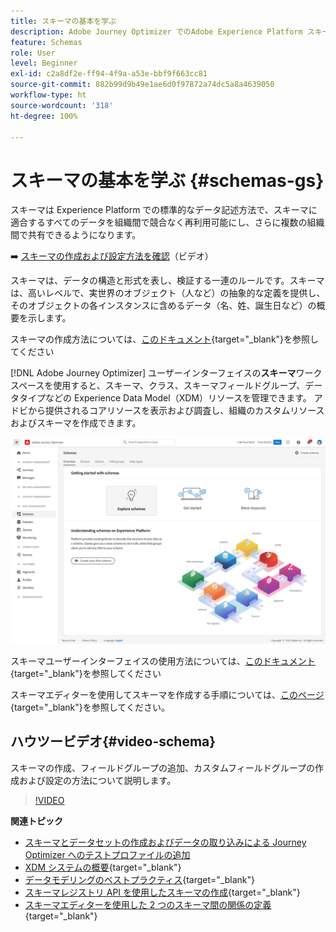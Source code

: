 ```yaml
---
title: スキーマの基本を学ぶ
description: Adobe Journey Optimizer でのAdobe Experience Platform スキーマの使用方法を説明します
feature: Schemas
role: User
level: Beginner
exl-id: c2a8df2e-ff94-4f9a-a53e-bbf9f663cc81
source-git-commit: 882b99d9b49e1ae6d0f97872a74dc5a8a4639050
workflow-type: ht
source-wordcount: '318'
ht-degree: 100%

---
```


# スキーマの基本を学ぶ {#schemas-gs}

スキーマは Experience Platform での標準的なデータ記述方法で、スキーマに適合するすべてのデータを組織間で競合なく再利用可能にし、さらに複数の組織間で共有できるようになります。

➡️ [スキーマの作成および設定方法を確認](#video-schema)（ビデオ）

スキーマは、データの構造と形式を表し、検証する一連のルールです。スキーマは、高いレベルで、実世界のオブジェクト（人など）の抽象的な定義を提供し、そのオブジェクトの各インスタンスに含めるデータ（名、姓、誕生日など）の概要を示します。

スキーマの作成方法については、[このドキュメント](https://experienceleague.adobe.com/docs/experience-platform/xdm/schema/composition.html?lang=ja){target=&quot;_blank&quot;}を参照してください

[!DNL Adobe Journey Optimizer] ユーザーインターフェイスの&#x200B;**スキーマ**&#x200B;ワークスペースを使用すると、スキーマ、クラス、スキーマフィールドグループ、データタイプなどの Experience Data Model（XDM）リソースを管理できます。 アドビから提供されるコアリソースを表示および調査し、組織のカスタムリソースおよびスキーマを作成できます。

![](assets/schemas-home.png)

スキーマユーザーインターフェイスの使用方法については、[このドキュメント](https://experienceleague.adobe.com/docs/experience-platform/xdm/ui/overview.html?lang=ja){target=&quot;_blank&quot;}を参照してください

スキーマエディターを使用してスキーマを作成する手順については、[このページ](https://experienceleague.adobe.com/docs/experience-platform/xdm/tutorials/create-schema-ui.html?lang=ja){target=&quot;_blank&quot;}を参照してください。


## ハウツービデオ{#video-schema}

スキーマの作成、フィールドグループの追加、カスタムフィールドグループの作成および設定の方法について説明します。

>[!VIDEO](https://video.tv.adobe.com/v/334461?quality=12)

**関連トピック**

* [スキーマとデータセットの作成およびデータの取り込みによる Journey Optimizer へのテストプロファイルの追加](../building-journeys/creating-test-profiles.md)
* [XDM システムの概要](https://experienceleague.adobe.com/docs/experience-platform/xdm/home.html?lang=ja){target=&quot;_blank&quot;}
* [データモデリングのベストプラクティス](https://experienceleague.adobe.com/docs/experience-platform/xdm/schema/best-practices.html?lang=ja){target=&quot;_blank&quot;}
* [スキーマレジストリ API を使用したスキーマの作成](https://experienceleague.adobe.com/docs/experience-platform/xdm/tutorials/create-schema-api.html?lang=ja){target=&quot;_blank&quot;}
* [スキーマエディターを使用した 2 つのスキーマ間の関係の定義](https://experienceleague.adobe.com/docs/experience-platform/xdm/tutorials/relationship-ui.html?lang=ja){target=&quot;_blank&quot;}
